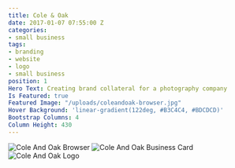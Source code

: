 ```yaml
---
title: Cole & Oak
date: 2017-01-07 07:55:00 Z
categories:
- small business
tags:
- branding
- website
- logo
- small business
position: 1
Hero Text: Creating brand collateral for a photography company
Is Featured: true
Featured Image: "/uploads/coleandoak-browser.jpg"
Hover Background: 'linear-gradient(122deg, #B3C4C4, #BDCDCD)'
Bootstrap Columns: 4
Column Height: 430
---
```


![Cole And Oak Browser](/uploads/coleandoak-browser.jpg)
![Cole And Oak Business Card](/uploads/coleandoak-business-card-wide.jpg)
![Cole And Oak Logo](/uploads/coleandoak-logo.jpg)
